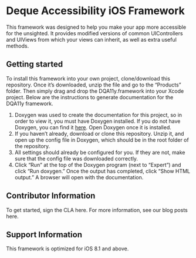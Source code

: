 <h1>Deque Accessibility iOS Framework</h1>
This framework was designed to help you make your app more accessible for the unsighted.  It provides modified versions of common UIControllers and UIViews from which your views can inherit, as well as extra useful methods.

<h2>Getting started</h2>

To install this framework into your own project, clone/download this repository.  Once it’s downloaded, unzip the file and go to the “Products” folder. Then simply drag and drop the DQA11y.framework into your Xcode project.  Below are the instructions to generate documentation for the DQA11y framework.

1. Doxygen was used to create the documentation for this project, so in order to view it, you must have Doxygen installed. If you do not have Doxygen, you can find it [here](https://github.com/doxygen/doxygen). Open Doxygen once it is installed.
2. If you haven’t already, download or clone this repository.  Unzip it, and open up the config file in Doxygen, which should be in the root folder of the repository.
3. All settings should already be configured for you. If they are not, make sure that the config file was downloaded correctly.
4. Click “Run” at the top of the Doxygen program (next to “Expert”) and click “Run doxygen.”  Once the output has completed, click “Show HTML output.” A browser will open with the documentation.

<h2>Contributor Information</h2>

To get started, sign the CLA here. For more information, see our blog posts here.

<h2>Support Information</h2>

This framework is optimized for iOS 8.1 and above.